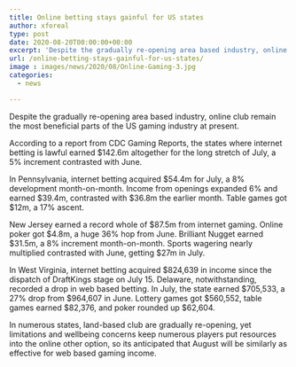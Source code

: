 ```yaml
---
title: Online betting stays gainful for US states
author: xforeal 
type: post
date: 2020-08-20T00:00:00+00:00
excerpt: 'Despite the gradually re-opening area based industry, online gambling clubs remain the most productive parts of the US gaming industry at present '
url: /online-betting-stays-gainful-for-us-states/
image : images/news/2020/08/Online-Gaming-3.jpg
categories:
  - news

---
```

Despite the gradually re-opening area based industry, online club remain the most beneficial parts of the US gaming industry at present. 

According to a report from CDC Gaming Reports, the states where internet betting is lawful earned $142.6m altogether for the long stretch of July, a 5&percnt; increment contrasted with June. 

In Pennsylvania, internet betting acquired $54.4m for July, a 8&percnt; development month-on-month. Income from openings expanded 6&percnt; and earned $39.4m, contrasted with $36.8m the earlier month. Table games got $12m, a 17&percnt; ascent. 

New Jersey earned a record whole of $87.5m from internet gaming. Online poker got $4.8m, a huge 36&percnt; hop from June. Brilliant Nugget earned $31.5m, a 8&percnt; increment month-on-month. Sports wagering nearly multiplied contrasted with June, getting $27m in July. 

In West Virginia, internet betting acquired $824,639 in income since the dispatch of DraftKings stage on July 15. Delaware, notwithstanding, recorded a drop in web based betting. In July, the state earned $705,533, a 27&percnt; drop from $964,607 in June. Lottery games got $560,552, table games earned $82,376, and poker rounded up $62,604. 

In numerous states, land-based club are gradually re-opening, yet limitations and wellbeing concerns keep numerous players put resources into the online other option, so its anticipated that August will be similarly as effective for web based gaming income.